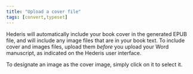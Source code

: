 ```yaml
---
title: "Upload a cover file"
tags: [convert,typeset]
---
```

 
<html><body><section data-type="chapter" class="hsecchapter" data-hederis-type="hsecchapter" id="upload-a-cover" data-pi-attrs="id: upload-a-cover; data-tags: convert,typeset;" role="doc-chapter" data-tags="convert,typeset" data-author-name=" " data-book-title=" " title="Upload a cover file"><p class="hblkp" data-hederis-type="hblkp" id="pOVps4tep">Hederis will automatically include your book cover in the generated EPUB file, and will include any image files that are in your book text. To include cover and images files, upload them <em data-hederis-type="hspanem" id="pN9oQ2ExC">before </em>you upload your Word manuscript, as indicated on the Hederis user interface.</p><p class="hblkp" data-hederis-type="hblkp" id="ponR5A4Lu">To designate an image as the cover image, simply click on it to select it.</p></section></body></html>
